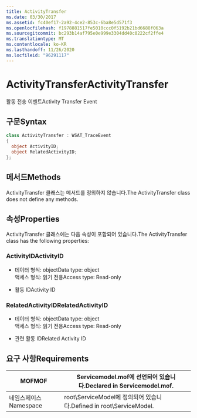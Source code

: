 ```yaml
---
title: ActivityTransfer
ms.date: 03/30/2017
ms.assetid: fc40ef17-2a92-4ce2-853c-6ba8e5d571f3
ms.openlocfilehash: f1978881517fe5010ccc0f5192b21bd6688f063a
ms.sourcegitcommit: bc293b14af795e0e999e3304dd40c0222cf2ffe4
ms.translationtype: MT
ms.contentlocale: ko-KR
ms.lasthandoff: 11/26/2020
ms.locfileid: "96291117"
---
```

# <a name="activitytransfer"></a><span data-ttu-id="1c984-102">ActivityTransfer</span><span class="sxs-lookup"><span data-stu-id="1c984-102">ActivityTransfer</span></span>

<span data-ttu-id="1c984-103">활동 전송 이벤트</span><span class="sxs-lookup"><span data-stu-id="1c984-103">Activity Transfer Event</span></span>  
  
## <a name="syntax"></a><span data-ttu-id="1c984-104">구문</span><span class="sxs-lookup"><span data-stu-id="1c984-104">Syntax</span></span>  
  
```csharp
class ActivityTransfer : WSAT_TraceEvent  
{  
  object ActivityID;  
  object RelatedActivityID;  
};  
```  
  
## <a name="methods"></a><span data-ttu-id="1c984-105">메서드</span><span class="sxs-lookup"><span data-stu-id="1c984-105">Methods</span></span>  

 <span data-ttu-id="1c984-106">ActivityTransfer 클래스는 메서드를 정의하지 않습니다.</span><span class="sxs-lookup"><span data-stu-id="1c984-106">The ActivityTransfer class does not define any methods.</span></span>  
  
## <a name="properties"></a><span data-ttu-id="1c984-107">속성</span><span class="sxs-lookup"><span data-stu-id="1c984-107">Properties</span></span>  

 <span data-ttu-id="1c984-108">ActivityTransfer 클래스에는 다음 속성이 포함되어 있습니다.</span><span class="sxs-lookup"><span data-stu-id="1c984-108">The ActivityTransfer class has the following properties:</span></span>  
  
### <a name="activityid"></a><span data-ttu-id="1c984-109">ActivityID</span><span class="sxs-lookup"><span data-stu-id="1c984-109">ActivityID</span></span>  
  
- <span data-ttu-id="1c984-110">데이터 형식: object</span><span class="sxs-lookup"><span data-stu-id="1c984-110">Data type: object</span></span>  
    <span data-ttu-id="1c984-111">액세스 형식: 읽기 전용</span><span class="sxs-lookup"><span data-stu-id="1c984-111">Access type: Read-only</span></span>  
  
- <span data-ttu-id="1c984-112">활동 ID</span><span class="sxs-lookup"><span data-stu-id="1c984-112">Activity ID</span></span>  
  
### <a name="relatedactivityid"></a><span data-ttu-id="1c984-113">RelatedActivityID</span><span class="sxs-lookup"><span data-stu-id="1c984-113">RelatedActivityID</span></span>  
  
- <span data-ttu-id="1c984-114">데이터 형식: object</span><span class="sxs-lookup"><span data-stu-id="1c984-114">Data type: object</span></span>  
    <span data-ttu-id="1c984-115">액세스 형식: 읽기 전용</span><span class="sxs-lookup"><span data-stu-id="1c984-115">Access type: Read-only</span></span>  
  
- <span data-ttu-id="1c984-116">관련 활동 ID</span><span class="sxs-lookup"><span data-stu-id="1c984-116">Related Activity ID</span></span>  
  
## <a name="requirements"></a><span data-ttu-id="1c984-117">요구 사항</span><span class="sxs-lookup"><span data-stu-id="1c984-117">Requirements</span></span>  
  
|<span data-ttu-id="1c984-118">MOF</span><span class="sxs-lookup"><span data-stu-id="1c984-118">MOF</span></span>|<span data-ttu-id="1c984-119">Servicemodel.mof에 선언되어 있습니다.</span><span class="sxs-lookup"><span data-stu-id="1c984-119">Declared in Servicemodel.mof.</span></span>|  
|---------|-----------------------------------|  
|<span data-ttu-id="1c984-120">네임스페이스</span><span class="sxs-lookup"><span data-stu-id="1c984-120">Namespace</span></span>|<span data-ttu-id="1c984-121">root\ServiceModel에 정의되어 있습니다.</span><span class="sxs-lookup"><span data-stu-id="1c984-121">Defined in root\ServiceModel.</span></span>|
